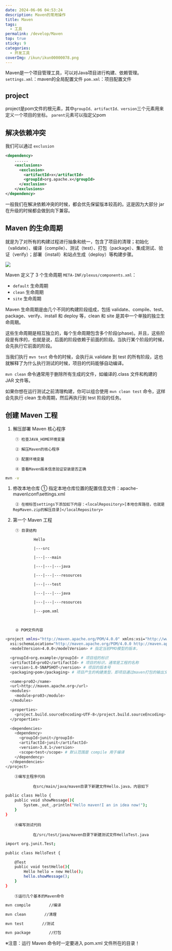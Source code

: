 ```yaml
---
date: 2024-06-06 04:53:24
description: Maven的常用操作
title: Maven
tags:
  - 工具
permalink: /develop/Maven
top: true
sticky: 9
categories:
  - 开发工具
coverImg: /ikun/ikun00000078.png
---
```


Maven是一个项目管理工具，可以对Java项目进行构建、依赖管理。
`settings.xml`：maven的全局配置文件
`pom.xml`：项目配置文件

## project
project是pom文件的根元素，其中`groupId、artifactId、version`三个元素用来定义一个项目的坐标。
`parent`元素可以指定父pom

## **解决依赖冲突**

我们可以通过 `exclusion`

```xml
<dependency>
    ......
    <exclusions>
      <exclusion>
        <artifactId>x</artifactId>
        <groupId>org.apache.x</groupId>
      </exclusion>
    </exclusions>
</dependency>
```

一般我们在解决依赖冲突的时候，都会优先保留版本较高的。这是因为大部分 jar 在升级的时候都会做到向下兼容。

## Maven 的生命周期

就是为了对所有的构建过程进行抽象和统一，包含了项目的清理；初始化（validate）、编译（compile）、测试（test）、打包（package）、集成测试、验证（verify）；部署（install）和站点生成（deploy）等构建步骤。

![](/picture/Maven/image.png)

Maven 定义了 3 个生命周期 `META-INF/plexus/components.xml`：

- `default` 生命周期
- `clean` 生命周期
- `site` 生命周期

Maven 生命周期是由几个不同的构建阶段组成，包括 validate、compile、test、package、verify、install 和 deploy 等，clean 和 site 是其中一个单独的独立生命周期。

这些生命周期是相互独立的，每个生命周期包含多个阶段(phase)。并且，这些阶段是有序的，也就是说，后面的阶段依赖于前面的阶段。当执行某个阶段的时候，会先执行它前面的阶段。

当我们执行 `mvn test` 命令的时候，会执行从 validate 到 test 的所有阶段，这也就解释了为什么执行测试的时候，项目的代码能够自动编译。

`mvn clean` 命令通常用于删除所有生成的文件，如编译的.class 文件和构建的 JAR 文件等。

如果你想在运行测试之前清理构建，你可以组合使用 `mvn clean test` 命令，这样会先执行 clean 生命周期，然后再执行到 test 阶段的任务。

## 创建 Maven 工程

1. 解压部署 Maven 核心程序

   ```
    ① 检查JAVA_HOME环境变量

    ② 解压Maven的核心程序

    ③ 配置环境变量

    ④ 查看Maven版本信息验证安装是否正确
   ```

```bash
mvn -v
```

1. 修改本地仓库
   ① 指定本地仓库位置的配置信息文件：apache-maven\conf\settings.xml

   ```
    ② 在根标签settings下添加如下内容：<localRepository>[本地仓库路径，也就是RepMaven.zip的解压目录]</localRepository>
   ```
2. 第一个 Maven 工程

   ```
    ① 目录结构

            Hello

            |---src

            |---|---main

            |---|---|---java

            |---|---|---resources

            |---|---test

            |---|---|---java

            |---|---|---resources

            |---pom.xml



    ② POM文件内容
   ```

```bash
<project xmlns="http://maven.apache.org/POM/4.0.0" xmlns:xsi="http://www.w3.org/2001/XMLSchema-instance"
  xsi:schemaLocation="http://maven.apache.org/POM/4.0.0 http://maven.apache.org/xsd/maven-4.0.0.xsd">
  <modelVersion>4.0.0</modelVersion> # 指定当前PMO模型的版本，

  <groupId>org.example</groupId> # 项目组的标识
  <artifactId>pro02</artifactId> # 项目的标识，通常是工程的名称
  <version>1.0-SNAPSHOT</version> # 项目的版本号
  <packaging>pom</packaging> # 项目产生的构建类型，即项目通过maven打包的输出文件的后缀名，包括jar、war、ear、pom等。

  <name>pro02</name>
  <url>http://maven.apache.org</url>
  <modules>
    <module>pro03</module>
  </modules>

  <properties>
    <project.build.sourceEncoding>UTF-8</project.build.sourceEncoding>
  </properties>

  <dependencies>
    <dependency>
      <groupId>junit</groupId>
      <artifactId>junit</artifactId>
      <version>3.8.1</version>
      <scope>test</scope> # 默认范围是 compile 用于编译
    </dependency>
  </dependencies>
</project>
```

```
    ③编写主程序代码

            在src/main/java/maven目录下新建文件Hello.java，内容如下
```

```bash
public class Hello {
    public void showMessage(){
        System._out_.println("Hello maven!I an in idea now!");
    }
}
```

```
    ④编写测试代码

            在/src/test/java/maven目录下新建测试文件HelloTest.java
```

```bash
import org.junit.Test;

public class HelloTest {

    @Test
    public void testHello(){
        Hello hello = new Hello();
        hello.showMessage();
    }
}
```

```
    ⑤运行几个基本的Maven命令
```

```bash
mvn compile        //编译
```

```bash
mvn clean        //清理
```

```bash
mvn test        //测试
```

```bash
mvn package        //打包
```

※注意：运行 Maven 命令时一定要进入 pom.xml 文件所在的目录！
